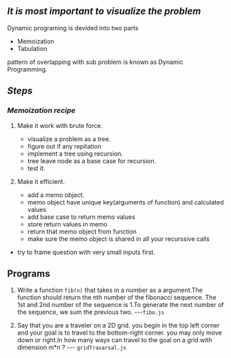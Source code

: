 ## ***It is most important to visualize the problem*** ##

Dynamic programing is devided into two parts 

- Memoization 
- Tabulation

pattern of overlapping with sub problem is known as Dynamic Programming.

## ***Steps*** 

### ***Memoization recipe*** ###

1. Make it work with brute force.
    - visualize a problem as a tree.
    - figure out if any repitation
    - implement a tree using recursion.
    - tree leave node as a base case for recursion.
    - test it.

2. Make it efficient.
    - add a memo object.
    - memo object have unique key(arguments of function) and calculated values
    - add base case to return memo values
    - store return values in memo
    - return that memo object from function
    - make sure the memo object is shared in all your recurssive calls


- try to frame question with very small inputs first.

Programs 
---------------------------

1. Write a function `fib(n)` that takes in a number as a argument.The function should return the nth number of the fibonacci sequence. The 1st and 2nd number of the sequence is 1.To generate the next number of the sequence, we sum the previous two.
---`fibo.js`

2. Say that you are a traveler on a 2D grid. you begin in the top left corner and your goal is to travel to the bottom-right corner. you may only move down or right.In how many ways can travel to the goal on a grid with dimension m*n ?
--- `gridTravarsal.js`